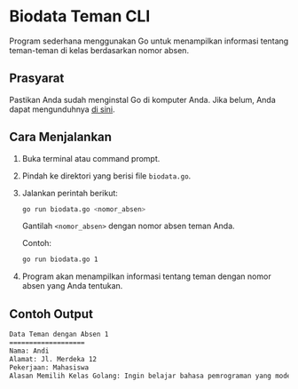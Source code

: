 # Biodata Teman CLI

Program sederhana menggunakan Go untuk menampilkan informasi tentang teman-teman di kelas berdasarkan nomor absen.

## Prasyarat

Pastikan Anda sudah menginstal Go di komputer Anda. Jika belum, Anda dapat mengunduhnya [di sini](https://golang.org/dl/).

## Cara Menjalankan

1. Buka terminal atau command prompt.

2. Pindah ke direktori yang berisi file `biodata.go`.

3. Jalankan perintah berikut:

    ```bash
    go run biodata.go <nomor_absen>
    ```

    Gantilah `<nomor_absen>` dengan nomor absen teman Anda.

    Contoh:

    ```bash
    go run biodata.go 1
    ```

4. Program akan menampilkan informasi tentang teman dengan nomor absen yang Anda tentukan.

## Contoh Output

```bash
Data Teman dengan Absen 1
===================
Nama: Andi
Alamat: Jl. Merdeka 12
Pekerjaan: Mahasiswa
Alasan Memilih Kelas Golang: Ingin belajar bahasa pemrograman yang modern dan powerful
